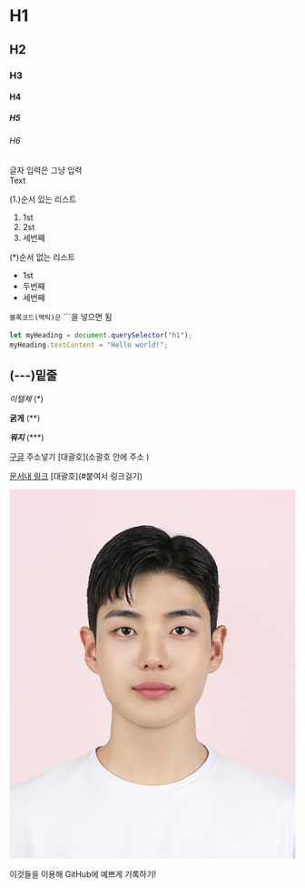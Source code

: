 # H1
## H2
### H3
#### H4
##### H5
###### H6

글자 입력은 그냥 입력 <br>
Text

(1.)순서 있는 리스트
1. 1st
2. 2st
3. 세번째

(*)순서 없는 리스트
* 1st
* 두번째
* 세번째

```블록코드(백틱)은```  ```을 넣으면 됨
``` js
let myHeading = document.querySelector("h1");
myHeading.textContent = "Hello world!";
```

(---)밑줄
---

*이텔체* (*)

**굵게** (**)

***뭐지*** (***)

[구글](http://google.com) 주소넣기 [대괄호](소괄호 안에 주소
)

[문서내 링크](#h1) [대괄호](#붙여서 링크걸기)

![임미지](./증명사진%20오승목.jpg)


이것들을 이용해 GitHub에 예쁘게 기록하기!


